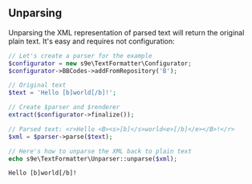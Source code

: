 ## Unparsing

Unparsing the XML representation of parsed text will return the original plain text. It's easy and requires not configuration:

```php
// Let's create a parser for the example
$configurator = new s9e\TextFormatter\Configurator;
$configurator->BBCodes->addFromRepository('B');

// Original text
$text = 'Hello [b]world[/b]!';

// Create $parser and $renderer
extract($configurator->finalize());

// Parsed text: <r>Hello <B><s>[b]</s>world<e>[/b]</e></B>!</r>
$xml = $parser->parse($text);

// Here's how to unparse the XML back to plain text
echo s9e\TextFormatter\Unparser::unparse($xml);
```
```html
Hello [b]world[/b]!
```

